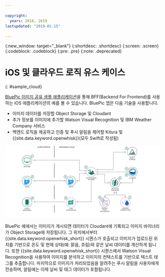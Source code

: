 ```yaml
---

copyright:
  years: 2018, 2019
lastupdated: "2019-01-15"

---
```


{:new_window: target="_blank"}
{:shortdesc: .shortdesc}
{:screen: .screen}
{:codeblock: .codeblock}
{:pre: .pre}
{:note: .deprecated}

# iOS 및 클라우드 로직 유스 케이스
{: #sample_cloud}

[BluePic 이미지 공유 샘플 애플리케이션](https://github.com/IBM/BluePic)을 통해 BFF(Backend For Frontend)를 사용하는 iOS 애플리케이션의 예를 볼 수 있습니다. BluePic 앱은 다음 기술을 사용합니다.

* 이미지 데이터를 저장할 Object Storage 및 Cloudant
* 추가 정보를 이미지에 추가할 Watson Visual Recognition 및 IBM Weather Company 서비스
* 백엔드 로직을 제공하고 인증 및 푸시 알림을 제어할 Kitura 및 {{site.data.keyword.openwhisk}}(모두 Swift로 작성됨)

![BluePic](images/cloudlogic.png "BluePic 플로우")

BluePic 예에서는 이미지가 게시되면 데이터가 Cloudant에 기록되고 이미지 바이너리가 Object Storage에 저장됩니다. 그 위치에서부터 {{site.data.keyword.openwhisk_short}} 시퀀스가 호출되고 이미지가 업로드된 위치를 기반으로 온도 및 현재 상태(예: 맑음, 흐림)와 같은 날씨 데이터를 계산하게 됩니다. 또한 {{site.data.keyword.openwhisk_short}} 시퀀스에서 Watson Visual Recognition을 사용하여 이미지를 분석하고 이미지의 컨텍스트를 기반으로 텍스트 태그를 추출합니다. 마지막으로 이미지가 처리되었음을 알려주는 푸시 알림을 사용자에게 전송하며, 알림에는 이제 날씨 및 태그 데이터가 포함됩니다.
